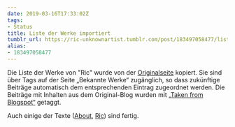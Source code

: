 ```yaml
---
date: 2019-03-16T17:33:02Z
tags:
- Status
title: Liste der Werke importiert
tumblr_url: https://ric-unknownartist.tumblr.com/post/183497058477/list-of-works-imported
alias:
- 183497058477
---
```

Die Liste der Werke von "Ric" wurde von der [Originalseite](http://ric-unknownartist.blogspot.com/p/blog-page.html) kopiert. Sie sind über Tags auf der Seite „Bekannte Werke“ zugänglich, so dass zukünftige Beiträge automatisch dem entsprechenden Eintrag zugeordnet werden. Die Beiträge mit Inhalten aus dem Original-Blog wurden mit [„Taken from Blogspot“](/de/tags/sourceblogspot) getaggt.

Auch einige der Texte ([About](/de/about), [Ric](/de/ric)) sind fertig.
